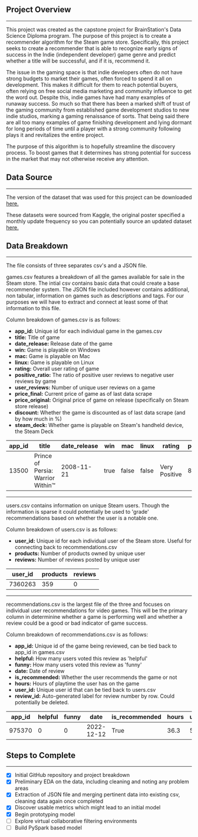 ## Project Overview 
---
This project was created as the capstone project for BrainStation's Data Science Diploma program.  The purpose of this project is to create a recommender algorithm for the Steam game store.  Specifically, this project seeks to create a recommender that is able to recognize early signs of success in the Indie (independent developer) game genre and predict whether a title will be successful, and if it is, recommend it.  

The issue in the gaming space is that indie developers often do not have strong budgets to market their games, often forced to spend it all on development.  This makes it difficult for them to reach potential buyers, often relying on free social media marketing and community influence to get the word out.  Despite this, indie games have had many examples of runaway success.  So much so that there has been a marked shift of trust of the gaming community from established game development studios to new indie studios, marking a gaming renaissance of sorts.  That being said there are all too many examples of game finishing development and lying dormant for long periods of time until a player with a strong community following plays it and revitalizes the entire project.  

The purpose of this algorithm is to hopefully streamline the discovery process. To boost games that it determines has strong potential for success in the market that may not otherwise receive any attention. 

## Data Source
---
The version of the dataset that was used for this project can be downloaded [here.](https://drive.google.com/file/d/1uAk0yDECBKfU1yI5PucsgsySShJ4tyFc/view?usp=sharing)

These datasets were sourced from Kaggle, the original poster specified a monthly update frequency so you can potentially source an updated dataset [here.](https://www.kaggle.com/datasets/antonkozyriev/game-recommendations-on-steam)

## Data Breakdown
---
The file consists of three separates csv's and a JSON file.  

games.csv features a breakdown of all the games available for sale in the Steam store.  The intial csv contains basic data that could create a base recommender system.  The JSON file included however contains additional, non tabular, information on games such as descriptions and tags.  For our purposes we will have to extract and connect at least some of that information to this file.  

Column breakdown of games.csv is as follows:

- **app_id:** Unique id for each individual game in the games.csv
- **title:**  Title of game
- **date_release:**  Release date of the game
- **win:** Game is playable on Windows 
- **mac:** Game is playable on Mac
- **linux:** Game is playable on Linux
- **rating:**  Overall user rating of game 
- **positive_ratio:**  The ratio of positive user reviews to negative user reviews by game
- **user_reviews:** Number of unique user reviews on a game
- **price_final:** Current price of game as of last data scrape 
- **price_original:** Original price of game on release (specifically on Steam store release) 
- **discount:**  Whether the game is discounted as of last data scrape (and by how much in %)
- **steam_deck:**  Whether game is playable on Steam's handheld device, the Steam Deck

| app_id | title                                | date_release | win  | mac  | linux | rating       | positive_ratio | user_reviews | price_final | price_original | discount | steam_deck |
|--------|--------------------------------------|--------------|------|------|-------|--------------|----------------|--------------|-------------|----------------|----------|------------|
| 13500  | Prince of Persia: Warrior Within™   | 2008-11-21   | true | false| false | Very Positive | 84             | 2199         | 9.99        | 9.99           | 0.0      | true       |


---





users.csv contains information on unique Steam users.  Though the information is sparse it could potentially be used to 'grade' recommendations based on whether the user is a notable one.  

Column breakdown of users.csv is as follows:

- **user_id:** Unique id for each individual user of the Steam store.  Useful for connecting back to recommendations.csv
- **products:**  Number of products owned by unique user
- **reviews:**  Number of reviews posted by unique user

| user_id | products | reviews |
|---------|----------|---------|
| 7360263 | 359      | 0       |

----

recommendations.csv is the largest file of the three and focuses on individual user recommendations for video games.  This will be the primary column in determinine whether a game is performing well and whether a review could be a good or bad indicator of game success.  


Column breakdown of recommendations.csv is as follows:

- **app_id:** Unique id of the game being reviewed, can be tied back to app_id in games.csv
- **helpful:**  How many users voted this review as 'helpful'
- **funny:**  How many users voted this review as 'funny'
- **date:** Date of review 
- **is_recommended:** Whether the user recommends the game or not
- **hours:** Hours of playtime the user has on the game
- **user_id:**  Unique user id that can be tied back to users.csv 
- **review_id:**  Auto-generated label for review number by row.  Could potentially be deleted.


| app_id | helpful | funny | date       | is_recommended | hours | user_id | review_id |
|--------|---------|-------|------------|-----------------|-------|---------|-----------|
| 975370 | 0       | 0     | 2022-12-12 | True            | 36.3  | 51580   | 0         |



## Steps to Complete 
---

- [x] Initial GitHub repository and project breakdown 
- [x] Preliminary EDA on the data, including cleaning and noting any problem areas
- [x] Extraction of JSON file and merging pertinent data into existing csv, cleaning data again once completed
- [x] Discover usable metrics which might lead to an initial model
- [x] Begin prototyping model
- [ ] Explore virtual collaborative filtering environments
- [ ] Build PySpark based model
